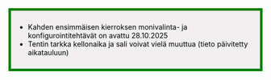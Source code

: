 <div style="color:black; border-style: solid; border-width: thick; border-color: green; padding: 10px; margin-bottom: 15px; padding: 10px; background-color: #F1EFEF;">

  <ul>
    <li>
      Kahden ensimmäisen kierroksen monivalinta- ja konfigurointitehtävät on avattu 28.10.2025
    </li>
    <li>
      Tentin tarkka kellonaika ja sali voivat vielä muuttua (tieto päivitetty aikatauluun)
    </li>
  </ul>

</div>
